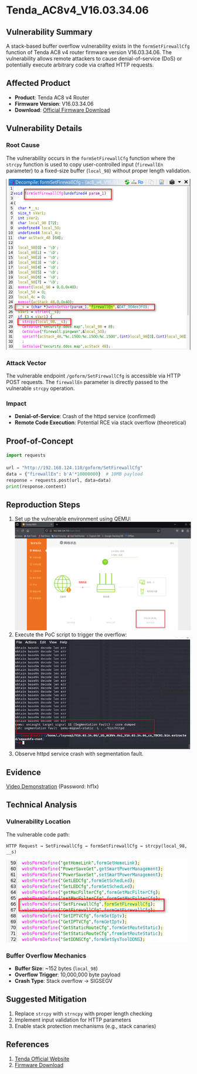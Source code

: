 # Tenda_AC8v4_V16.03.34.06



## Vulnerability Summary
A stack-based buffer overflow vulnerability exists in the `formSetFirewallCfg` function of Tenda AC8 v4 router firmware version V16.03.34.06. The vulnerability allows remote attackers to cause denial-of-service (DoS) or potentially execute arbitrary code via crafted HTTP requests.

## Affected Product
- **Product**: Tenda AC8 v4 Router
- **Firmware Version**: V16.03.34.06
- **Download**: [Official Firmware Download](https://tenda.com.cn/material/show/103518)

## Vulnerability Details
### Root Cause
The vulnerability occurs in the `formSetFirewallCfg` function where the `strcpy` function is used to copy user-controlled input (`firewallEn` parameter) to a fixed-size buffer (`local_98`) without proper length validation.

![Vulnerable Code](https://raw.githubusercontent.com/zzzxc643/images/main/image/image-20250406170541379.png)

### Attack Vector
The vulnerable endpoint `/goform/SetFirewallCfg` is accessible via HTTP POST requests. The `firewallEn` parameter is directly passed to the vulnerable `strcpy` operation.

### Impact
- **Denial-of-Service**: Crash of the httpd service (confirmed)
- **Remote Code Execution**: Potential RCE via stack overflow (theoretical)

## Proof-of-Concept
```python
import requests

url = "http://192.168.124.110/goform/SetFirewallCfg"
data = {"firewallEn": b'A'*10000000}  # 10MB payload
response = requests.post(url, data=data)
print(response.content)
```



## Reproduction Steps

1. Set up the vulnerable environment using QEMU:
   ![QEMU Setup](https://raw.githubusercontent.com/zzzxc643/images/main/image/image-20250406171356463.png)
2. Execute the PoC script to trigger the overflow:
   ![PoC Execution](https://raw.githubusercontent.com/zzzxc643/images/main/image/image-20250406171500678.png)
3. Observe httpd service crash with segmentation fault.

## Evidence

[Video Demonstration](https://pan.baidu.com/s/13XmHwgde_H3-G_TXkdGZxQ?pwd=hf1x) (Password: hf1x)

## Technical Analysis

### Vulnerability Location

The vulnerable code path:

```
HTTP Request → SetFirewallCfg → formSetFirewallCfg → strcpy(local_98, __s)
```

![Call Trace](https://raw.githubusercontent.com/zzzxc643/images/main/image/image-20250406170957415.png)

### Buffer Overflow Mechanics

- **Buffer Size**: ~152 bytes (`local_98`)
- **Overflow Trigger**: 10,000,000 byte payload
- **Crash Type**: Stack overflow → SIGSEGV

## Suggested Mitigation

1. Replace `strcpy` with `strncpy` with proper length checking
2. Implement input validation for HTTP parameters
3. Enable stack protection mechanisms (e.g., stack canaries)

## References

1. [Tenda Official Website](https://www.tenda.com.cn/)
2. [Firmware Download](https://tenda.com.cn/material/show/103518)

